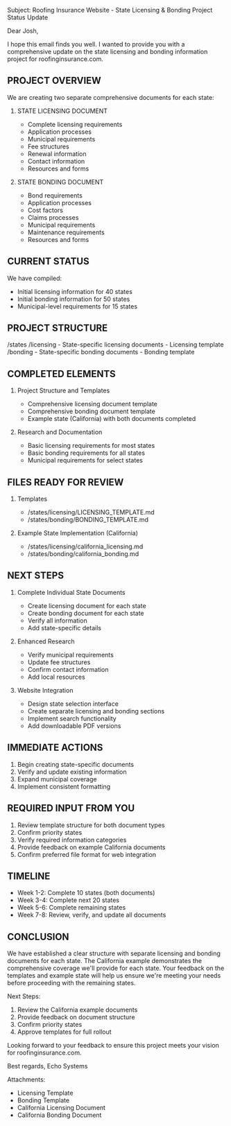 Subject: Roofing Insurance Website - State Licensing & Bonding Project Status Update

Dear Josh,

I hope this email finds you well. I wanted to provide you with a comprehensive update on the state licensing and bonding information project for roofinginsurance.com.

PROJECT OVERVIEW
---------------
We are creating two separate comprehensive documents for each state:

1. STATE LICENSING DOCUMENT
   - Complete licensing requirements
   - Application processes
   - Municipal requirements
   - Fee structures
   - Renewal information
   - Contact information
   - Resources and forms

2. STATE BONDING DOCUMENT
   - Bond requirements
   - Application processes
   - Cost factors
   - Claims processes
   - Municipal requirements
   - Maintenance requirements
   - Resources and forms

CURRENT STATUS
-------------
We have compiled:
- Initial licensing information for 40 states
- Initial bonding information for 50 states
- Municipal-level requirements for 15 states

PROJECT STRUCTURE
----------------
/states
  /licensing
    - State-specific licensing documents
    - Licensing template
  /bonding
    - State-specific bonding documents
    - Bonding template

COMPLETED ELEMENTS
-----------------
1. Project Structure and Templates
   - Comprehensive licensing document template
   - Comprehensive bonding document template
   - Example state (California) with both documents completed

2. Research and Documentation
   - Basic licensing requirements for most states
   - Basic bonding requirements for all states
   - Municipal requirements for select states

FILES READY FOR REVIEW
---------------------
1. Templates
   - /states/licensing/LICENSING_TEMPLATE.md
   - /states/bonding/BONDING_TEMPLATE.md

2. Example State Implementation (California)
   - /states/licensing/california_licensing.md
   - /states/bonding/california_bonding.md

NEXT STEPS
----------
1. Complete Individual State Documents
   - Create licensing document for each state
   - Create bonding document for each state
   - Verify all information
   - Add state-specific details

2. Enhanced Research
   - Verify municipal requirements
   - Update fee structures
   - Confirm contact information
   - Add local resources

3. Website Integration
   - Design state selection interface
   - Create separate licensing and bonding sections
   - Implement search functionality
   - Add downloadable PDF versions

IMMEDIATE ACTIONS
----------------
1. Begin creating state-specific documents
2. Verify and update existing information
3. Expand municipal coverage
4. Implement consistent formatting

REQUIRED INPUT FROM YOU
----------------------
1. Review template structure for both document types
2. Confirm priority states
3. Verify required information categories
4. Provide feedback on example California documents
5. Confirm preferred file format for web integration

TIMELINE
--------
- Week 1-2: Complete 10 states (both documents)
- Week 3-4: Complete next 20 states
- Week 5-6: Complete remaining states
- Week 7-8: Review, verify, and update all documents

CONCLUSION
----------
We have established a clear structure with separate licensing and bonding documents for each state. The California example demonstrates the comprehensive coverage we'll provide for each state. Your feedback on the templates and example state will help us ensure we're meeting your needs before proceeding with the remaining states.

Next Steps:
1. Review the California example documents
2. Provide feedback on document structure
3. Confirm priority states
4. Approve templates for full rollout

Looking forward to your feedback to ensure this project meets your vision for roofinginsurance.com.

Best regards,
Echo Systems

Attachments:
- Licensing Template
- Bonding Template
- California Licensing Document
- California Bonding Document